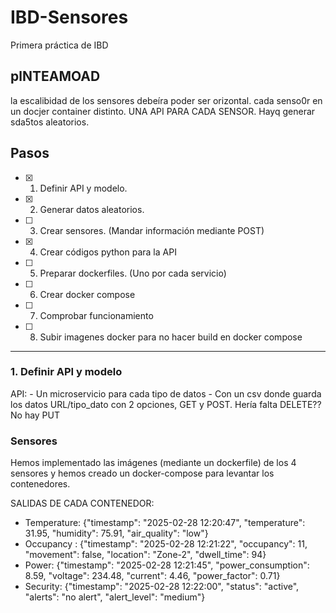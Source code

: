 # IBD-Sensores
Primera práctica de IBD

## plNTEAMOAD
la escalibidad de los sensores debeíra poder ser orizontal. 
cada senso0r en un docjer container distinto.
UNA API PARA CADA SENSOR. 
Hayq  generar sda5tos aleatorios.

## Pasos

- [x] 1. Definir API y modelo.
- [x] 2. Generar datos aleatorios.
- [ ] 3. Crear sensores. (Mandar información mediante POST)
- [x] 4. Crear códigos python para la API
- [ ] 5. Preparar dockerfiles. (Uno por cada servicio)
- [ ] 6. Crear docker compose
- [ ] 7. Comprobar funcionamiento
- [ ] 8. Subir imagenes docker para no hacer build en docker compose

---

### 1. Definir API y modelo
API: 
    - Un microservicio para cada tipo de datos
        - Con un csv donde guarda los datos
URL/tipo_dato con 2 opciones, GET y POST. Hería falta DELETE?? No hay PUT


### Sensores
Hemos implementado las imágenes (mediante un dockerfile) de los 4 sensores y hemos creado un docker-compose para levantar los contenedores.

SALIDAS DE CADA CONTENEDOR:
  - Temperature: {"timestamp": "2025-02-28 12:20:47", "temperature": 31.95, "humidity": 75.91, "air_quality": "low"}
  - Occupancy : {"timestamp": "2025-02-28 12:21:22", "occupancy": 11, "movement": false, "location": "Zone-2", "dwell_time": 94}
  - Power: {"timestamp": "2025-02-28 12:21:45", "power_consumption": 8.59, "voltage": 234.48, "current": 4.46, "power_factor": 0.71}
  - Security: {"timestamp": "2025-02-28 12:22:00", "status": "active", "alerts": "no alert", "alert_level": "medium"}


